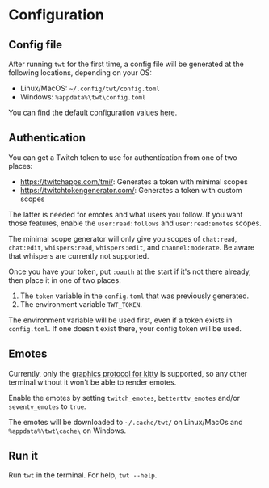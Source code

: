 # Configuration

## Config file

After running `twt` for the first time, a config file will be generated at the following locations, depending on your OS:

- Linux/MacOS: `~/.config/twt/config.toml`
- Windows: `%appdata%\twt\config.toml`

You can find the default configuration values [here](https://github.com/Xithrius/twitch-tui/blob/main/default-config.toml).

## Authentication

You can get a Twitch token to use for authentication from one of two places:

- https://twitchapps.com/tmi/: Generates a token with minimal scopes
- https://twitchtokengenerator.com/: Generates a token with custom scopes

The latter is needed for emotes and what users you follow. If you want those features, enable the `user:read:follows` and `user:read:emotes` scopes.

The minimal scope generator will only give you scopes of `chat:read`, `chat:edit`, `whispers:read`, `whispers:edit`, and `channel:moderate`. Be aware that whispers are currently not supported.

Once you have your token, put `:oauth` at the start if it's not there already, then place it in one of two places:

1. The `token` variable in the `config.toml` that was previously generated.
2. The environment variable `TWT_TOKEN`.

The environment variable will be used first, even if a token exists in `config.toml`. If one doesn't exist there, your config token will be used.

## Emotes

Currently, only the [graphics protocol for kitty]() is supported, so any other terminal without it won't be able to render emotes.

Enable the emotes by setting `twitch_emotes`, `betterttv_emotes` and/or `seventv_emotes` to `true`.

The emotes will be downloaded to `~/.cache/twt/` on Linux/MacOs and `%appdata%\twt\cache\` on Windows.

## Run it

Run `twt` in the terminal. For help, `twt --help`.

